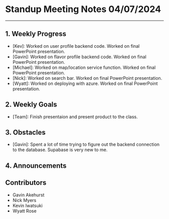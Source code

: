 # Standup Meeting Notes **04/07/2024**

---

## 1. Weekly Progress

- [Kev]: Worked on user profile backend code. Worked on final PowerPoint presentation.
- [Gavin]: Worked on flavor profile backend code. Worked on final PowerPoint presentation.
- [Michael]: Worked on map/location service function. Worked on final PowerPoint presentation.
- [Nick]: Worked on search bar. Worked on final PowerPoint presentation.
- [Wyatt]: Worked on deploying with azure. Worked on final PowerPoint presentation.

## 2. Weekly Goals

- [Team]: Finish presentaion and present product to the class.

## 3. Obstacles

- [Gavin]: Spent a lot of time trying to figure out the backend connection to the database. Supabase is very new to me.

## 4. Announcements

## Contributors

- Gavin Akehurst
- Nick Myers
- Kevin Iwatsuki
- Wyatt Rose
